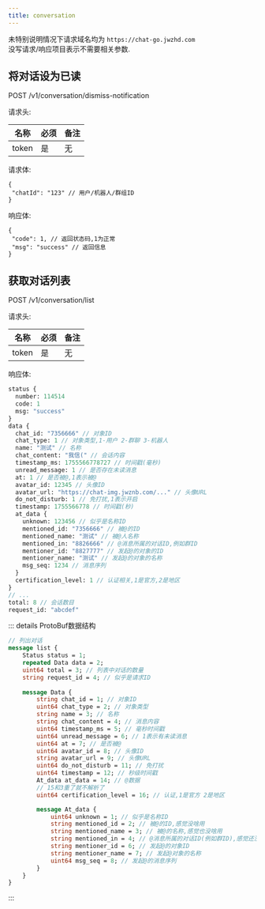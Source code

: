 ```yaml
---
title: conversation
---
```


未特别说明情况下请求域名均为 `https://chat-go.jwzhd.com`  
没写请求/响应项目表示不需要相关参数.  

## 将对话设为已读  

POST /v1/conversation/dismiss-notification

请求头:  

|名称|必须|备注|
|-----|-----|-----|
|token|是|无|

请求体:  

```JSONC
{
 "chatId": "123" // 用户/机器人/群组ID
}
```

响应体:  

```JSONC
{
 "code": 1, // 返回状态码,1为正常
 "msg": "success" // 返回信息
}
```

## 获取对话列表

POST /v1/conversation/list  

请求头:  

|名称|必须|备注|
|-----|-----|-----|
|token|是|无|

响应体:  

```ProtoBuf
status {
  number: 114514
  code: 1
  msg: "success"
}
data {
  chat_id: "7356666" // 对象ID
  chat_type: 1 // 对象类型,1-用户 2-群聊 3-机器人
  name: "测试" // 名称
  chat_content: "我信(" // 会话内容
  timestamp_ms: 1755566778727 // 时间戳(毫秒)
  unread_message: 1 // 是否存在未读消息
  at: 1 // 是否被@,1表示被@
  avatar_id: 12345 // 头像ID
  avatar_url: "https://chat-img.jwznb.com/..." // 头像URL
  do_not_disturb: 1 // 免打扰,1表示开启
  timestamp: 1755566778 // 时间戳(秒)
  at_data {
    unknown: 123456 // 似乎是名称ID
    mentioned_id: "7356666" // 被@的ID
    mentioned_name: "测试" // 被@人名称
    mentioned_in: "8826666" // @消息所属的对话ID,例如群ID
    mentioner_id: "8827777" // 发起@的对象的ID
    mentioner_name: "测试" // 发起@的对象的名称
    msg_seq: 1234 // 消息序列
  }
  certification_level: 1 // 认证相关,1是官方,2是地区
}
// ...
total: 8 // 会话数目
request_id: "abcdef"

```

::: details ProtoBuf数据结构

```proto
// 列出对话
message list {
    Status status = 1;
    repeated Data data = 2;
    uint64 total = 3; // 列表中对话的数量
    string request_id = 4; // 似乎是请求ID
    
    message Data {
        string chat_id = 1; // 对象ID
        uint64 chat_type = 2; // 对象类型
        string name = 3; // 名称
        string chat_content = 4; // 消息内容
        uint64 timestamp_ms = 5; // 毫秒时间戳
        uint64 unread_message = 6; // 1表示有未读消息
        uint64 at = 7; // 是否被@
        uint64 avatar_id = 8; // 头像ID
        string avatar_url = 9; // 头像URL
        uint64 do_not_disturb = 11; // 免打扰
        uint64 timestamp = 12; // 秒级时间戳
        At_data at_data = 14; // @数据
        // 15和3重了就不解析了
        uint64 certification_level = 16; // 认证,1是官方 2是地区

        message At_data {
            uint64 unknown = 1; // 似乎是名称ID
            string mentioned_id = 2; // 被@的ID,感觉没啥用
            string mentioned_name = 3; // 被@的名称,感觉也没啥用
            string mentioned_in = 4; // @消息所属的对话ID(例如群ID),感觉还没啥用
            string mentioner_id = 6; // 发起@的对象ID
            string mentioner_name = 7; // 发起@对象的名称
            uint64 msg_seq = 8; // 发起@的消息序列
        }
    }
}
```

:::
